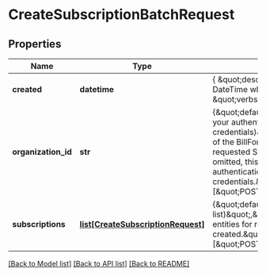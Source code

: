 # CreateSubscriptionBatchRequest

## Properties
Name | Type | Description | Notes
------------ | ------------- | ------------- | -------------
**created** | **datetime** | { \&quot;description\&quot; : \&quot;The UTC DateTime when the object was created.\&quot;, \&quot;verbs\&quot;:[] } | [optional] 
**organization_id** | **str** | {\&quot;default\&quot;:\&quot;(Auto-populated using your authentication credentials)\&quot;,\&quot;description\&quot;:\&quot;ID of the BillForward Organization within which the requested Subscriptions should be created. If omitted, this will be auto-populated using your authentication credentials.\&quot;,\&quot;verbs\&quot;:[\&quot;POST\&quot;]} | [optional] 
**subscriptions** | [**list[CreateSubscriptionRequest]**](CreateSubscriptionRequest.md) | {\&quot;default\&quot;:\&quot;(Empty list)\&quot;,\&quot;description\&quot;:\&quot;List of entities for requesting that subscriptions be created.\&quot;,\&quot;verbs\&quot;:[\&quot;POST\&quot;]} | [optional] 

[[Back to Model list]](../README.md#documentation-for-models) [[Back to API list]](../README.md#documentation-for-api-endpoints) [[Back to README]](../README.md)


